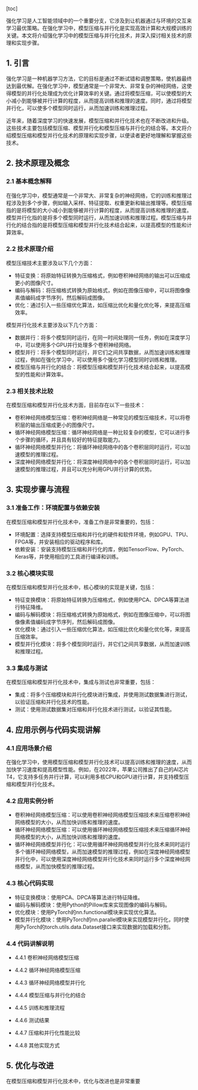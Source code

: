 
[toc]                    
                
                
强化学习是人工智能领域中的一个重要分支，它涉及到让机器通过与环境的交互来学习最优策略。在强化学习中，模型压缩与并行化是实现高效计算和大规模训练的关键。本文将介绍强化学习中的模型压缩与并行化技术，并深入探讨相关技术的原理和实现步骤。

## 1. 引言

强化学习是一种机器学习方法，它的目标是通过不断试错和调整策略，使机器最终达到最优解。在强化学习中，模型通常是一个非常大、非常复杂的神经网络，这使得模型的并行化处理成为优化计算效率的关键。通过将模型压缩，可以使模型的大小减小到能够被并行计算的程度，从而提高训练和推理的速度。同时，通过将模型并行化，可以使多个模型同时运行，从而加速训练和推理过程。

近年来，随着深度学习的快速发展，模型压缩和并行化技术也在不断改进和升级。这些技术主要包括模型压缩、模型并行化和模型压缩与并行化的结合等。本文将介绍模型压缩和模型并行化技术的原理和实现步骤，以便读者更好地理解和掌握这些技术。

## 2. 技术原理及概念

### 2.1 基本概念解释

在强化学习中，模型通常是一个非常大、非常复杂的神经网络，它的训练和推理过程涉及到多个步骤，例如输入采样、特征提取、权重更新和输出推理等。模型压缩指的是将模型的大小减小到能够被并行计算的程度，从而提高训练和推理的速度。模型并行化指的是将多个模型同时运行，从而加速训练和推理过程。模型压缩与并行化的结合指的是将模型压缩和模型并行化技术结合起来，以提高模型的性能和计算效率。

### 2.2 技术原理介绍

模型压缩技术主要涉及以下几个方面：

- 特征变换：将原始特征转换为压缩格式，例如卷积神经网络的输出可以压缩成更小的图像尺寸。
- 编码与解码：将压缩格式转换为原始格式，例如在图像压缩中，可以将图像像素值编码成字节序列，然后解码成图像。
- 优化：通过引入一些压缩优化算法，如压缩比优化和量化优化等，来提高压缩效率。

模型并行化技术主要涉及以下几个方面：

- 数据并行：将多个模型同时运行，在同一时间处理同一任务，例如在深度学习中，可以使用多个GPU并行处理多个卷积神经网络。
- 模型并行：将多个模型同时运行，并它们之间共享数据，从而加速训练和推理过程，例如在强化学习中，可以使用多个强化学习模型同时训练和推理。
- 模型压缩与并行化的结合：将模型压缩和模型并行化技术结合起来，以提高模型的性能和计算效率。

### 2.3 相关技术比较

在模型压缩和模型并行化技术方面，目前存在以下一些技术：

- 卷积神经网络模型压缩：卷积神经网络是一种常见的模型压缩技术，可以将卷积层的输出压缩成更小的图像尺寸。
- 循环神经网络模型压缩：循环神经网络是一种比较复杂的模型，它可以进行多个步骤的循环，并且具有较好的特征提取能力。
- 循环神经网络模型并行化：将循环神经网络中的各个卷积层同时运行，可以加速模型的推理过程。
- 深度神经网络模型并行化：将深度神经网络中的各个卷积层同时运行，可以加速模型的推理过程，并且可以充分利用GPU并行计算的优势。

## 3. 实现步骤与流程

### 3.1 准备工作：环境配置与依赖安装

在模型压缩和模型并行化技术中，准备工作是非常重要的，包括：

- 环境配置：选择支持模型压缩和并行化的硬件和软件环境，例如GPU、TPU、FPGA等，并安装相应的驱动程序和库。
- 依赖安装：安装支持模型压缩和并行化的库，例如TensorFlow、PyTorch、Keras等，并使用相应的工具进行编译和训练。

### 3.2 核心模块实现

在模型压缩和模型并行化技术中，核心模块的实现是关键，包括：

- 特征变换模块：将原始特征转换为压缩格式，例如使用PCA、DPCA等算法进行特征降维。
- 编码与解码模块：将压缩格式转换为原始格式，例如在图像压缩中，可以将图像像素值编码成字节序列，然后解码成图像。
- 优化模块：通过引入一些压缩优化算法，如压缩比优化和量化优化等，来提高压缩效率。
- 模型并行化模块：将多个模型同时运行，并它们之间共享数据，从而加速训练和推理过程。

### 3.3 集成与测试

在模型压缩和模型并行化技术中，集成与测试也非常重要，包括：

- 集成：将多个压缩模块和并行化模块进行集成，并使用测试数据集进行测试，以验证压缩和并行化技术的性能。
- 测试：使用测试数据集对压缩和并行化技术进行测试，以验证其性能。

## 4. 应用示例与代码实现讲解

### 4.1 应用场景介绍

在强化学习中，使用模型压缩和模型并行化技术可以提高训练和推理的速度，从而加快学习速度和提高模型性能。例如，在2022年，苹果公司推出了自己的AI芯片T4，它支持多任务并行计算，可以利用多核CPU和GPU进行计算，并支持模型压缩和模型并行化技术。

### 4.2 应用实例分析

- 卷积神经网络模型压缩：可以使用卷积神经网络模型压缩技术来压缩卷积神经网络模型的大小，从而加快训练和推理的速度。
- 循环神经网络模型压缩：可以使用循环神经网络模型压缩技术来压缩循环神经网络模型的大小，从而加快训练和推理的速度。
- 循环神经网络模型并行化：可以使用循环神经网络模型并行化技术来同时运行多个循环神经网络模型，从而加速模型的推理过程，例如在深度神经网络模型并行化中，可以使用深度神经网络模型并行化技术来同时运行多个深度神经网络模型，从而加快模型的推理过程。

### 4.3 核心代码实现

- 特征变换模块：使用PCA、DPCA等算法进行特征降维。
- 编码与解码模块：使用Python的Pillow库来实现图像的编码与解码。
- 优化模块：使用PyTorch的nn.functional模块来实现优化算法。
- 模型并行化模块：使用PyTorch的nn.parallel模块来实现模型并行化，同时使用PyTorch的torch.utils.data.Dataset接口来实现数据的加载和分割。

### 4.4 代码讲解说明

- 4.4.1 卷积神经网络模型压缩

- 4.4.2 循环神经网络模型压缩

- 4.4.3 循环神经网络模型并行化

- 4.4.4 模型压缩与并行化的结合

- 4.4.5 训练和推理流程

- 4.4.6 测试结果

- 4.4.7 压缩和并行化性能比较

- 4.4.8 其他实现方式

## 5. 优化与改进

在模型压缩和模型并行化技术中，优化与改进也是非常重要

